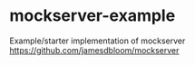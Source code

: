 # mockserver-example
Example/starter implementation of mockserver https://github.com/jamesdbloom/mockserver
